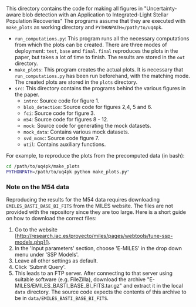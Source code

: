 This directory contains the code for making all figures in "Uncertainty-aware blob detection with an 
Application to Integrated-Light Stellar Population Recoveries"
The programs assume that they are executed with `make_plots` as working directory and `PYTHONPATH=/path/to/uq4pk`.

- `run_computations.py`: This program runs all the necessary computations from which 
  the plots can be created. There are three modes of deployment: `test`, `base` and `final`. 
`final` reproduces the plots in the paper, but takes a lot of time to finish. 
  The results are stored in the `out` directory.
- `make_plots`: This program creates the actual plots. It is necessary that `run_computations.py`
  has been run beforehand, with the matching mode. The created plots are stored in the `plots` directory.
- `src`: This directory contains the programs behind the various figures in the paper.
    - `intro`: Source code for figure 1.
    - `blob_detection`: Source code for figures 2,4, 5 and 6.
    - `fci`: Source code for figure 3.
    - `m54`: Source code for figures 8 - 12.
    - `mock`: Source code for generating the mock datasets.
    - `mock_data`: Contains various mock datasets.
    - `svd_mcmc`: Source code figure 7.
    - `util`: Contains auxiliary functions.

For example, to reproduce the plots from the precomputed data (in bash):
```bash
cd /path/to/uq4pk/make_plots
PYTHONPATH=/path/to/uq4pk python make_plots.py"
```


### Note on the M54 data

Reproducing the results for the M54 data requires downloading `EMILES_BASTI_BASE_BI_FITS` from
the MILES website. 
The files are not provided with the repository since they are too large. Here is a short guide on how to download
the correct files:

1. Go to the website [http://research.iac.es/proyecto/miles/pages/webtools/tune-ssp-models.php]().
2. In the 'Input parameters' section, choose 'E-MILES' in the drop down menu under 'SSP Models'.
3. Leave all other settings as default.
4. Click 'Submit Query'.
5. This leads to an FTP server. After connecting to that server using suitable software (e.g. FileZilla), 
download the archive "E-MILES/EMILES_BASTI_BASE_BI_FITS.tar.gz" and extract it in the local `data` directory.
The source code expects the contents of this archive to be in `data/EMILES_BASTI_BASE_BI_FITS`.
